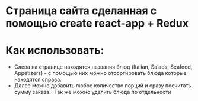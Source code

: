 # Страница сайта сделанная с помощью create react-app  + Redux

# Как использовать: 
- Слева на странице находятся названия блюд (Italian, Salads, Seafood, Appetizers) - с помощью них можно отсортировать блюда которые находятся справа.
- Далее можно добавить любое количество порций и сразу посчитать сумму заказа.
 -Так же можно удалить блюда по отдельности





